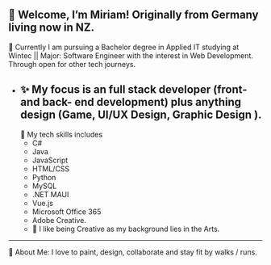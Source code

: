 👋
Welcome, I’m Miriam!
Originally from Germany living now in NZ.
 -
👀 
Currently I am pursuing a Bachelor degree in Applied IT studying at Wintec || Major: Software Engineer with the interest in Web Development. Through open for other tech journeys.
  
- ✨ My focus is an full stack developer (front- and back- end development) plus anything design (Game, UI/UX Design,
  Graphic Design ).
  -
  🧩 My tech skills includes
  - C#
  - Java
  - JavaScript
  - HTML/CSS
  - Python
  - MySQL
  - .NET MAUI
  - Vue.js
  - Microsoft Office 365
  - Adobe Creative.
  - 🎨 I like being Creative as my background lies in the Arts.
  
**********************************************************************************************************************************************
🏹 About Me: I love to paint, design, collaborate and stay fit by walks / runs.

